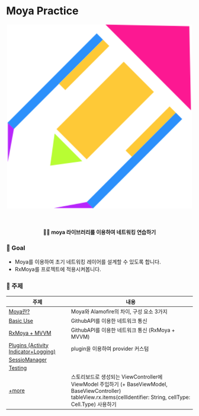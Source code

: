 # Moya Practice
<p align="center">
  <img src="https://github.com/Moya/Moya/blob/master/web/logo_github.png?raw=true" width="500"/>
</p>
<br />
<h4 align="center"> 👼🏻 moya 라이브러리를 이용하여 네트워킹 연습하기 </h3>

<h3> 🔫 Goal </h3>

- Moya를 이용하여 초기 네트워킹 레이어를 설계할 수 있도록 합니다.
- RxMoya를 프로젝트에 적용시켜봅니다.

<h3> 🚀 주제 </h3>

| 주제                                      | 내용                                               |
| ----------------------------------------- | -------------------------------------------------- |
| [Moya란?](https://wodyios.tistory.com/23) | Moya와 Alamofire의 차이, 구성 요소 3가지 |
| [Basic Use](https://github.com/wody27/moya-practice/blob/main/Docs/BasicUse.md)                             | GithubAPI를 이용한 네트워크 통신                         |
| [RxMoya + MVVM](https://github.com/wody27/moya-practice/blob/main/Docs/RxMoya+MVVM.md)                         | GithubAPI를 이용한 네트워크 통신 (RxMoya + MVVM)         |
| [Plugins (Activity Indicator+Logging)](https://github.com/wody27/moya-practice/blob/main/Docs/plugins.md)  |            plugin을 이용하여 provider 커스텀                              |
| [SessioManager]()                         |                                                    |
| [Testing]()                               |                                                    |
| [+more](https://github.com/wody27/moya-practice/blob/main/Docs/+more.md)                               |                                       스토리보드로 생성되는 ViewController에 ViewModel 주입하기 (+ BaseViewModel, BaseViewController) <br /> tableView.rx.items(cellIdentifier: String, cellType: Cell.Type) 사용하기              |



